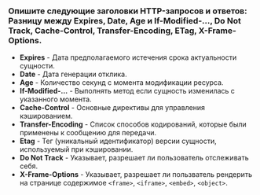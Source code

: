 ### Опишите следующие заголовки HTTP-запросов и ответов: Разницу между Expires, Date, Age и If-Modified-…, Do Not Track, Cache-Control, Transfer-Encoding, ETag, X-Frame-Options.

* **Expires** - Дата предполагаемого истечения срока актуальности сущности.
* **Date** - Дата генерации отклика.
* **Age** - Количество секунд с момента модификации ресурса.
* **If-Modified-...** - Выполнять метод если сущность изменилась с указанного момента.
* **Cache-Control** - Основные директивы для управления кэшированием.
* **Transfer-Encoding** - Список способов кодирований, которые были применены к сообщению для передачи.
* **Etag** - Тег (уникальный идентификатор) версии сущности, используемый при кэшировании.
* **Do Not Track** - Указывает, разрешает ли пользователь отслеживать себя.
* **X-Frame-Options** - Указывает, разрешает ли пользватель рендерить на странице содержимое `<frame>`, `<iframe>`, `<embed>`, `<object>`.